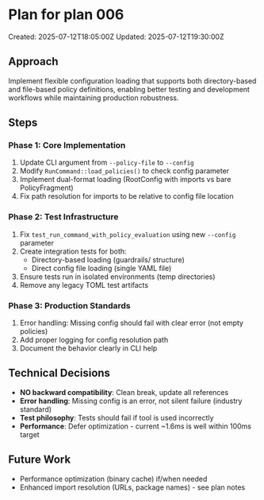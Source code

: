# Plan for plan 006

Created: 2025-07-12T18:05:00Z
Updated: 2025-07-12T19:30:00Z

## Approach

Implement flexible configuration loading that supports both directory-based and file-based policy definitions, enabling better testing and development workflows while maintaining production robustness.

## Steps

### Phase 1: Core Implementation
1. Update CLI argument from `--policy-file` to `--config`
2. Modify `RunCommand::load_policies()` to check config parameter
3. Implement dual-format loading (RootConfig with imports vs bare PolicyFragment)
4. Fix path resolution for imports to be relative to config file location

### Phase 2: Test Infrastructure
1. Fix `test_run_command_with_policy_evaluation` using new `--config` parameter
2. Create integration tests for both:
   - Directory-based loading (guardrails/ structure)
   - Direct config file loading (single YAML file)
3. Ensure tests run in isolated environments (temp directories)
4. Remove any legacy TOML test artifacts

### Phase 3: Production Standards
1. Error handling: Missing config should fail with clear error (not empty policies)
2. Add proper logging for config resolution path
3. Document the behavior clearly in CLI help

## Technical Decisions

- **NO backward compatibility**: Clean break, update all references
- **Error handling**: Missing config is an error, not silent failure (industry standard)
- **Test philosophy**: Tests should fail if tool is used incorrectly
- **Performance**: Defer optimization - current ~1.6ms is well within 100ms target

## Future Work

- Performance optimization (binary cache) if/when needed
- Enhanced import resolution (URLs, package names) - see plan notes